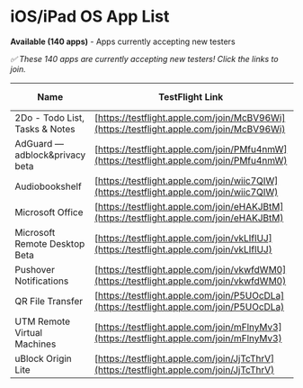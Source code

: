 # iOS/iPad OS App List

<strong>Available (140 apps)</strong> - Apps currently accepting new testers

_✅ These 140 apps are currently accepting new testers! Click the links to join._

| Name | TestFlight Link | Status | Last Updated |
| --- | --- | --- | --- |
| 2Do - Todo List, Tasks & Notes | [https://testflight.apple.com/join/McBV96Wi](https://testflight.apple.com/join/McBV96Wi) | N | 2025-07-26 |
| AdGuard  — adblock&privacy beta | [https://testflight.apple.com/join/PMfu4nmW](https://testflight.apple.com/join/PMfu4nmW) | Y | 2025-08-18 |
| Audiobookshelf | [https://testflight.apple.com/join/wiic7QIW](https://testflight.apple.com/join/wiic7QIW) | F | 2025-08-16 |
| Microsoft Office | [https://testflight.apple.com/join/eHAKJBtM](https://testflight.apple.com/join/eHAKJBtM) | F | 2025-09-11 |
| Microsoft Remote Desktop Beta | [https://testflight.apple.com/join/vkLIflUJ](https://testflight.apple.com/join/vkLIflUJ) | Y | 2025-09-10 |
| Pushover Notifications | [https://testflight.apple.com/join/vkwfdWM0](https://testflight.apple.com/join/vkwfdWM0) | Y | 2025-08-29 |
| QR File Transfer | [https://testflight.apple.com/join/P5UOcDLa](https://testflight.apple.com/join/P5UOcDLa) | N | 2025-05-19 |
| UTM Remote Virtual Machines | [https://testflight.apple.com/join/mFlnyMv3](https://testflight.apple.com/join/mFlnyMv3) | Y | 2025-08-04 |
| uBlock Origin Lite | [https://testflight.apple.com/join/JjTcThrV](https://testflight.apple.com/join/JjTcThrV) | D | 2025-08-05 |
